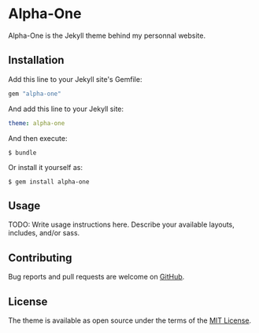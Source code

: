 # Alpha-One

Alpha-One is the Jekyll theme behind my personnal website.


## Installation

Add this line to your Jekyll site's Gemfile:

```ruby
gem "alpha-one"
```

And add this line to your Jekyll site:

```yaml
theme: alpha-one
```

And then execute:

    $ bundle

Or install it yourself as:

    $ gem install alpha-one

## Usage

TODO: Write usage instructions here. Describe your available layouts, includes, and/or sass.

## Contributing

Bug reports and pull requests are welcome on [GitHub](https://github.com/proudier/alpha-one).

## License

The theme is available as open source under the terms of the [MIT License](http://opensource.org/licenses/MIT).


